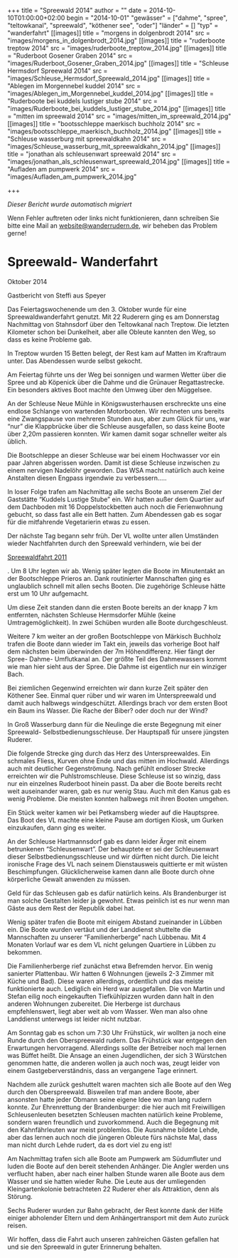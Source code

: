 +++
title = "Spreewald 2014"
author = ""
date = 2014-10-10T01:00:00+02:00
begin = "2014-10-01"
"gewässer" = ["dahme", "spree", "teltowkanal", "spreewald", "köthener see", "oder"]
"länder" = []
"typ" = "wanderfahrt"
[[images]]
title = "morgens in dolgenbrodt 2014"
src = "images/morgens_in_dolgenbrodt_2014.jpg"
[[images]]
title = "ruderboote treptow 2014"
src = "images/ruderboote_treptow_2014.jpg"
[[images]]
title = "Ruderboot Gosener Graben 2014"
src = "images/Ruderboot_Gosener_Graben_2014.jpg"
[[images]]
title = "Schleuse Hermsdorf Spreewald 2014"
src = "images/Schleuse_Hermsdorf_Spreewald_2014.jpg"
[[images]]
title = "Ablegen im Morgennebel kuddel 2014"
src = "images/Ablegen_im_Morgennebel_kuddel_2014.jpg"
[[images]]
title = "Ruderboote bei kuddels lustiger stube 2014"
src = "images/Ruderboote_bei_kuddels_lustiger_stube_2014.jpg"
[[images]]
title = "mitten im spreewald 2014"
src = "images/mitten_im_spreewald_2014.jpg"
[[images]]
title = "bootsschleppe maerkisch buchholz 2014"
src = "images/bootsschleppe_maerkisch_buchholz_2014.jpg"
[[images]]
title = "Schleuse wasserburg mit spreewaldkahn 2014"
src = "images/Schleuse_wasserburg_mit_spreewaldkahn_2014.jpg"
[[images]]
title = "jonathan als schleusenwart spreewald 2014"
src = "images/jonathan_als_schleusenwart_spreewald_2014.jpg"
[[images]]
title = "Aufladen am pumpwerk 2014"
src = "images/Aufladen_am_pumpwerk_2014.jpg"

+++


*Dieser Bericht wurde automatisch migriert*

Wenn Fehler auftreten oder links nicht funktionieren, dann schreiben Sie bitte eine Mail an website@wanderrudern.de, wir beheben das Problem gerne!



# Spreewald- Wanderfahrt


Oktober 2014

Gastbericht von Steffi aus Speyer

Das Feiertagswochenende um den 3. Oktober wurde für eine Spreewaldwanderfahrt genutzt. Mit 22 Ruderern ging es am Donnerstag Nachmittag von Stahnsdorf über den Teltowkanal nach Treptow. Die letzten Kilometer schon bei Dunkelheit, aber alle Obleute kannten den Weg, so dass es keine Probleme gab.

In Treptow wurden 15 Betten belegt, der Rest kam auf Matten im Kraftraum unter. Das Abendessen wurde selbst gekocht.

Am Feiertag führte uns der Weg bei sonnigen und warmen Wetter über die Spree und ab Köpenick über die Dahme und die Grünauer Regattastrecke. Ein besonders aktives Boot machte den Umweg über den Müggelsee.

An der Schleuse Neue Mühle in Königswusterhausen erschreckte uns eine endlose Schlange von wartenden Motorbooten. Wir rechneten uns bereits eine Zwangspause von mehreren Stunden aus, aber zum Glück für uns, war “nur” die Klappbrücke über die Schleuse ausgefallen, so dass keine Boote über 2,20m passieren konnten. Wir kamen damit sogar schneller weiter als üblich.

Die Bootschleppe an dieser Schleuse war bei einem Hochwasser vor ein paar Jahren abgerissen worden. Damit ist diese Schleuse inzwischen zu einem nervigen Nadelöhr geworden. Das WSA macht natürlich auch keine Anstalten diesen Engpass irgendwie zu verbessern.....

In loser Folge trafen am Nachmittag alle sechs Boote an unserem Ziel der Gaststätte “Kuddels Lustige Stube” ein. Wir hatten außer dem Quartier auf dem Dachboden mit 16 Doppelstockbetten auch noch die Ferienwohnung gebucht, so dass fast alle ein Bett hatten. Zum Abendessen gab es sogar für die mitfahrende Vegetarierin etwas zu essen.

Der nächste Tag begann sehr früh. Der VL wollte unter allen Umständen wieder Nachtfahrten durch den Spreewald verhindern, wie bei der

[Spreewaldfahrt 2011](/berichte/2014/spreewald_20111)

. Um 8 Uhr legten wir ab. Wenig später legten die Boote im Minutentakt an der Bootschleppe Prieros an. Dank routinierter Mannschaften ging es unglaublich schnell mit allen sechs Booten. Die zugehörige Schleuse hätte erst um 10 Uhr aufgemacht.

Um diese Zeit standen dann die ersten Boote bereits an der knapp 7 km entfernten, nächsten Schleuse Hermsdorfer Mühle (keine Umtragemöglichkeit). In zwei Schüben wurden alle Boote durchgeschleust.

Weitere 7 km weiter an der großen Bootschleppe von Märkisch Buchholz trafen die Boote dann wieder im Takt ein, jeweils das vorherige Boot half dem nächsten beim überwinden der 7m Höhendifferenz. Hier fängt der Spree- Dahme- Umflutkanal an. Der größte Teil des Dahmewassers kommt wie man hier sieht aus der Spree. Die Dahme ist eigentlich nur ein winziger Bach.

Bei ziemlichen Gegenwind erreichten wir dann kurze Zeit später den Köthener See. Einmal quer rüber und wir waren im Unterspreewald und damit auch halbwegs windgeschützt. Allerdings brach vor dem ersten Boot ein Baum ins Wasser. Die Rache der Biber? oder doch nur der Wind?

In Groß Wasserburg dann für die Neulinge die erste Begegnung mit einer Spreewald- Selbstbedienungsschleuse. Der Hauptspaß für unsere jüngsten Ruderer.

Die folgende Strecke ging durch das Herz des Unterspreewaldes. Ein schmales Fliess, Kurven ohne Ende und das mitten im Hochwald. Allerdings auch mit deutlicher Gegenströmung. Nach gefühlt endloser Strecke erreichten wir die Puhlstromschleuse. Diese Schleuse ist so winzig, dass nur ein einzelnes Ruderboot hinein passt. Da aber die Boote bereits recht weit auseinander waren, gab es nur wenig Stau. Auch mit den Kanus gab es wenig Probleme. Die meisten konnten halbwegs mit ihren Booten umgehen.

Ein Stück weiter kamen wir bei Petkamsberg wieder auf die Hauptspree. Das Boot des VL machte eine kleine Pause am dortigen Kiosk, um Gurken einzukaufen, dann ging es weiter.

An der Schleuse Hartmannsdorf gab es dann leider Ärger mit einem betrunkenen “Schleusenwart”. Der behauptete er sei der Schleusenwart dieser Selbstbedienungsschleuse und wir dürften nicht durch. Die leicht ironische Frage des VL nach seinem Dienstausweis quittierte er mit wüsten Beschimpfungen. Glücklicherweise kamen dann alle Boote durch ohne körperliche Gewalt anwenden zu müssen.

Geld für das Schleusen gab es dafür natürlich keins. Als Brandenburger ist man solche Gestalten leider ja gewohnt. Etwas peinlich ist es nur wenn man Gäste aus dem Rest der Republik dabei hat.

Wenig später trafen die Boote mit einigem Abstand zueinander in Lübben ein. Die Boote wurden vertäut und der Landdienst shuttelte die Mannschaften zu unserer “Familienherberge” nach Lübbenau. Mit 4 Monaten Vorlauf war es dem VL nicht gelungen Quartiere in Lübben zu bekommen.

Die Familienherberge rief zunächst etwa Befremden hervor. Ein wenig sanierter Plattenbau. Wir hatten 6 Wohnungen (jeweils 2-3 Zimmer mit Küche und Bad). Diese waren allerdings, ordentlich und das meiste funktionierte auch. Lediglich ein Herd war ausgefallen. Die von Martin und Stefan eilig noch eingekauften Tiefkühlpizzen wurden dann halt in den anderen Wohnungen zubereitet. Die Herberge ist durchaus empfehlenswert, liegt aber weit ab vom Wasser. Wen man also ohne Landdienst unterwegs ist leider nicht nutzbar.

Am Sonntag gab es schon um 7:30 Uhr Frühstück, wir wollten ja noch eine Runde durch den Oberspreewald rudern. Das Frühstück war entgegen den Erwartungen hervorragend. Allerdings sollte der Betreiber noch mal lernen was Büffet heißt. Die Ansage an einen Jugendlichen, der sich 3 Würstchen genommen hatte, die anderen wollen ja auch noch was, zeugt leider von einem Gastgeberverständnis, dass an vergangene Tage erinnert.

Nachdem alle zurück geshuttelt waren machten sich alle Boote auf den Weg durch den Oberspreewald. Bisweilen traf man andere Boote, aber ansonsten hatte jeder Obmann seine eigene Idee wo man lang rudern konnte. Zur Ehrenrettung der Brandenburger: die hier auch mit Freiwilligen Schleusenleuten besetzten Schleusen machten natürlich keine Probleme, sondern waren freundlich und zuvorkommend. Auch die Begegnung mit den Kahnfährleuten war meist problemlos. Die Ausnahme bildete Lehde, aber das lernen auch noch die jüngeren Obleute fürs nächste Mal, dass man nicht durch Lehde rudert, da es dort viel zu eng ist!

Am Nachmittag trafen sich alle Boote am Pumpwerk am Südumfluter und luden die Boote auf den bereit stehenden Anhänger. Die Angler werden uns verflucht haben, aber nach einer halben Stunde waren alle Boote aus dem Wasser und sie hatten wieder Ruhe. Die Leute aus der umliegenden Kleingartenkolonie betrachteten 22 Ruderer eher als Attraktion, denn als Störung.

Sechs Ruderer wurden zur Bahn gebracht, der Rest konnte dank der Hilfe einiger abholender Eltern und dem Anhängertransport mit dem Auto zurück reisen.

Wir hoffen, dass die Fahrt auch unseren zahlreichen Gästen gefallen hat und sie den Spreewald in guter Erinnerung behalten.